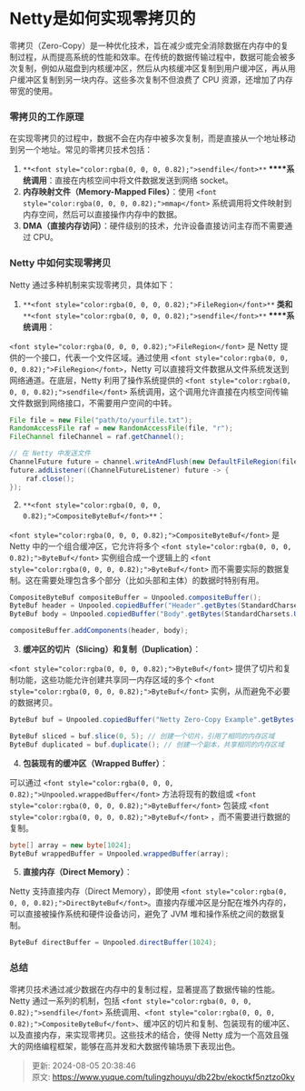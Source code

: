 # Netty是如何实现零拷贝的

<font style="color:rgba(0, 0, 0, 0.82);">零拷贝（Zero-Copy）是一种优化技术，旨在减少或完全消除数据在内存中的复制过程，从而提高系统的性能和效率。在传统的数据传输过程中，数据可能会被多次复制，例如从磁盘到内核缓冲区，然后从内核缓冲区复制到用户缓冲区，再从用户缓冲区复制到另一块内存。这些多次复制不但浪费了 CPU 资源，还增加了内存带宽的使用。</font>

### <font style="color:rgba(0, 0, 0, 0.82);">零拷贝的工作原理</font>
<font style="color:rgba(0, 0, 0, 0.82);">在实现零拷贝的过程中，数据不会在内存中被多次复制，而是直接从一个地址移动到另一个地址。常见的零拷贝技术包括：</font>

1. `**<font style="color:rgba(0, 0, 0, 0.82);">sendfile</font>**`**<font style="color:rgba(0, 0, 0, 0.82);"> </font>****<font style="color:rgba(0, 0, 0, 0.82);">系统调用</font>**<font style="color:rgba(0, 0, 0, 0.82);">：直接在内核空间中将文件数据发送到网络 socket。</font>
2. **<font style="color:rgba(0, 0, 0, 0.82);">内存映射文件（Memory-Mapped Files）</font>**<font style="color:rgba(0, 0, 0, 0.82);">：使用</font><font style="color:rgba(0, 0, 0, 0.82);"> </font>`<font style="color:rgba(0, 0, 0, 0.82);">mmap</font>`<font style="color:rgba(0, 0, 0, 0.82);"> </font><font style="color:rgba(0, 0, 0, 0.82);">系统调用将文件映射到内存空间，然后可以直接操作内存中的数据。</font>
3. **<font style="color:rgba(0, 0, 0, 0.82);">DMA（直接内存访问）</font>**<font style="color:rgba(0, 0, 0, 0.82);">：硬件级别的技术，允许设备直接访问主存而不需要通过 CPU。</font>

### <font style="color:rgba(0, 0, 0, 0.82);">Netty 中如何实现零拷贝</font>
<font style="color:rgba(0, 0, 0, 0.82);">Netty 通过多种机制来实现零拷贝，具体如下：</font>

1. `**<font style="color:rgba(0, 0, 0, 0.82);">FileRegion</font>**`**<font style="color:rgba(0, 0, 0, 0.82);"> </font>****<font style="color:rgba(0, 0, 0, 0.82);">类和</font>****<font style="color:rgba(0, 0, 0, 0.82);"> </font>**`**<font style="color:rgba(0, 0, 0, 0.82);">sendfile</font>**`**<font style="color:rgba(0, 0, 0, 0.82);"> </font>****<font style="color:rgba(0, 0, 0, 0.82);">系统调用</font>**<font style="color:rgba(0, 0, 0, 0.82);">：</font>

`<font style="color:rgba(0, 0, 0, 0.82);">FileRegion</font>`<font style="color:rgba(0, 0, 0, 0.82);"> </font><font style="color:rgba(0, 0, 0, 0.82);">是 Netty 提供的一个接口，代表一个文件区域。通过使用</font><font style="color:rgba(0, 0, 0, 0.82);"> </font>`<font style="color:rgba(0, 0, 0, 0.82);">FileRegion</font>`<font style="color:rgba(0, 0, 0, 0.82);">，Netty 可以直接将文件数据从文件系统发送到网络通道。在底层，Netty 利用了操作系统提供的</font><font style="color:rgba(0, 0, 0, 0.82);"> </font>`<font style="color:rgba(0, 0, 0, 0.82);">sendfile</font>`<font style="color:rgba(0, 0, 0, 0.82);"> </font><font style="color:rgba(0, 0, 0, 0.82);">系统调用，这个调用允许直接在内核空间传输文件数据到网络接口，不需要用户空间的中转。</font>

```java
File file = new File("path/to/yourfile.txt");  
RandomAccessFile raf = new RandomAccessFile(file, "r");  
FileChannel fileChannel = raf.getChannel();  

// 在 Netty 中发送文件  
ChannelFuture future = channel.writeAndFlush(new DefaultFileRegion(fileChannel, 0, file.length()));  
future.addListener((ChannelFutureListener) future -> {  
    raf.close();  
});
```

2. `**<font style="color:rgba(0, 0, 0, 0.82);">CompositeByteBuf</font>**`<font style="color:rgba(0, 0, 0, 0.82);">：</font>

`<font style="color:rgba(0, 0, 0, 0.82);">CompositeByteBuf</font>`<font style="color:rgba(0, 0, 0, 0.82);"> </font><font style="color:rgba(0, 0, 0, 0.82);">是 Netty 中的一个组合缓冲区，它允许将多个</font><font style="color:rgba(0, 0, 0, 0.82);"> </font>`<font style="color:rgba(0, 0, 0, 0.82);">ByteBuf</font>`<font style="color:rgba(0, 0, 0, 0.82);"> </font><font style="color:rgba(0, 0, 0, 0.82);">实例组合成一个逻辑上的</font><font style="color:rgba(0, 0, 0, 0.82);"> </font>`<font style="color:rgba(0, 0, 0, 0.82);">ByteBuf</font>`<font style="color:rgba(0, 0, 0, 0.82);"> </font><font style="color:rgba(0, 0, 0, 0.82);">而不需要实际的数据复制。这在需要处理包含多个部分（比如头部和主体）的数据时特别有用。</font>

```java
CompositeByteBuf compositeBuffer = Unpooled.compositeBuffer();  
ByteBuf header = Unpooled.copiedBuffer("Header".getBytes(StandardCharsets.UTF_8));  
ByteBuf body = Unpooled.copiedBuffer("Body".getBytes(StandardCharsets.UTF_8));  

compositeBuffer.addComponents(header, body);
```

3. **<font style="color:rgba(0, 0, 0, 0.82);">缓冲区的切片（Slicing）和复制（Duplication）</font>**<font style="color:rgba(0, 0, 0, 0.82);">：</font>

`<font style="color:rgba(0, 0, 0, 0.82);">ByteBuf</font>`<font style="color:rgba(0, 0, 0, 0.82);"> </font><font style="color:rgba(0, 0, 0, 0.82);">提供了切片和复制功能，这些功能允许创建共享同一内存区域的多个</font><font style="color:rgba(0, 0, 0, 0.82);"> </font>`<font style="color:rgba(0, 0, 0, 0.82);">ByteBuf</font>`<font style="color:rgba(0, 0, 0, 0.82);"> </font><font style="color:rgba(0, 0, 0, 0.82);">实例，从而避免不必要的数据拷贝。</font>

```java
ByteBuf buf = Unpooled.copiedBuffer("Netty Zero-Copy Example".getBytes(StandardCharsets.UTF_8));  

ByteBuf sliced = buf.slice(0, 5); // 创建一个切片，引用了相同的内存区域  
ByteBuf duplicated = buf.duplicate(); // 创建一个副本，共享相同的内存区域
```

4. **<font style="color:rgba(0, 0, 0, 0.82);">包装现有的缓冲区（Wrapped Buffer）</font>**<font style="color:rgba(0, 0, 0, 0.82);">：</font>

<font style="color:rgba(0, 0, 0, 0.82);">可以通过</font><font style="color:rgba(0, 0, 0, 0.82);"> </font>`<font style="color:rgba(0, 0, 0, 0.82);">Unpooled.wrappedBuffer</font>`<font style="color:rgba(0, 0, 0, 0.82);"> </font><font style="color:rgba(0, 0, 0, 0.82);">方法将现有的数组或</font><font style="color:rgba(0, 0, 0, 0.82);"> </font>`<font style="color:rgba(0, 0, 0, 0.82);">ByteBuffer</font>`<font style="color:rgba(0, 0, 0, 0.82);"> </font><font style="color:rgba(0, 0, 0, 0.82);">包装成</font><font style="color:rgba(0, 0, 0, 0.82);"> </font>`<font style="color:rgba(0, 0, 0, 0.82);">ByteBuf</font>`<font style="color:rgba(0, 0, 0, 0.82);"> </font><font style="color:rgba(0, 0, 0, 0.82);">，而不需要进行数据的复制。</font>

```java
byte[] array = new byte[1024];  
ByteBuf wrappedBuffer = Unpooled.wrappedBuffer(array);
```

5. **<font style="color:rgba(0, 0, 0, 0.82);">直接内存（Direct Memory）</font>**<font style="color:rgba(0, 0, 0, 0.82);">：</font>

<font style="color:rgba(0, 0, 0, 0.82);">Netty 支持直接内存（Direct Memory），即使用</font><font style="color:rgba(0, 0, 0, 0.82);"> </font>`<font style="color:rgba(0, 0, 0, 0.82);">DirectByteBuf</font>`<font style="color:rgba(0, 0, 0, 0.82);">。直接内存缓冲区是分配在堆外内存的，可以直接被操作系统和硬件设备访问，避免了 JVM 堆和操作系统之间的数据复制。</font>

```java
ByteBuf directBuffer = Unpooled.directBuffer(1024);
```

### <font style="color:rgba(0, 0, 0, 0.82);">总结</font>
<font style="color:rgba(0, 0, 0, 0.82);">零拷贝技术通过减少数据在内存中的复制过程，显著提高了数据传输的性能。Netty 通过一系列的机制，包括 </font>`<font style="color:rgba(0, 0, 0, 0.82);">sendfile</font>`<font style="color:rgba(0, 0, 0, 0.82);"> 系统调用、</font>`<font style="color:rgba(0, 0, 0, 0.82);">CompositeByteBuf</font>`<font style="color:rgba(0, 0, 0, 0.82);">、缓冲区的切片和复制、包装现有的缓冲区、以及直接内存，来实现零拷贝。这些技术的结合，使得 Netty 成为一个高效且强大的网络编程框架，能够在高并发和大数据传输场景下表现出色。</font>



> 更新: 2024-08-05 20:38:46  
> 原文: <https://www.yuque.com/tulingzhouyu/db22bv/ekoctkf5nztzo0ky>
